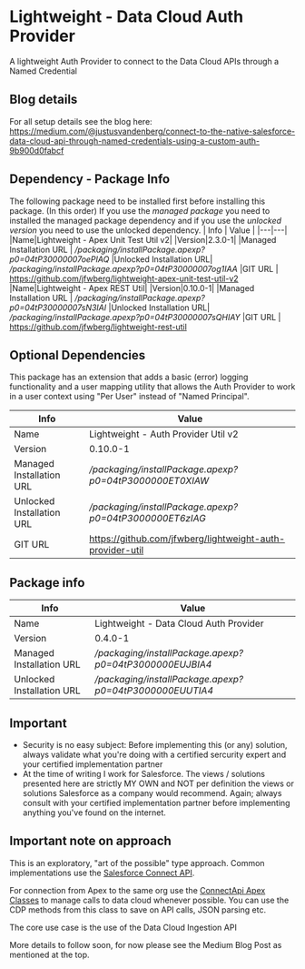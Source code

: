 # Lightweight - Data Cloud Auth Provider
A lightweight Auth Provider to connect to the Data Cloud APIs through a Named Credential

## Blog details
For all setup details see the blog here:
https://medium.com/@justusvandenberg/connect-to-the-native-salesforce-data-cloud-api-through-named-credentials-using-a-custom-auth-9b900d0fabcf

## Dependency - Package Info
The following package need to be installed first before installing this package. (In this order)
If you use the *managed package* you need to installed the managed package dependency and if you use the *unlocked version* you need to use the unlocked dependency.
| Info | Value |
|---|---|
|Name|Lightweight - Apex Unit Test Util v2|
|Version|2.3.0-1|
|Managed Installation URL | */packaging/installPackage.apexp?p0=04tP30000007oePIAQ*
|Unlocked Installation URL| */packaging/installPackage.apexp?p0=04tP30000007og1IAA*
|GIT URL                  | https://github.com/jfwberg/lightweight-apex-unit-test-util-v2
|Name|Lightweight - Apex REST Util|
|Version|0.10.0-1|
|Managed Installation URL | */packaging/installPackage.apexp?p0=04tP30000007sN3IAI*
|Unlocked Installation URL| */packaging/installPackage.apexp?p0=04tP30000007sQHIAY*
|GIT URL                  | https://github.com/jfwberg/lightweight-rest-util


## Optional Dependencies
This package has an extension that adds a basic (error) logging functionality and a user mapping utility that allows the Auth Provider to work in a user context using "Per User" instead of "Named Principal".

| Info | Value |
|---|---|
|Name|Lightweight - Auth Provider Util v2|
|Version|0.10.0-1|
|Managed Installation URL | */packaging/installPackage.apexp?p0=04tP3000000ET0XIAW*
|Unlocked Installation URL| */packaging/installPackage.apexp?p0=04tP3000000ET6zIAG*
|GIT URL                  | https://github.com/jfwberg/lightweight-auth-provider-util

## Package info
| Info | Value |
|---|---|
|Name|Lightweight - Data Cloud Auth Provider|
|Version|0.4.0-1|
|Managed Installation URL | */packaging/installPackage.apexp?p0=04tP3000000EUJBIA4*
|Unlocked Installation URL| */packaging/installPackage.apexp?p0=04tP3000000EUUTIA4*


## Important
- Security is no easy subject: Before implementing this (or any) solution, always validate what you're doing with a certified sercurity expert and your certified implementation partner
- At the time of writing I work for Salesforce. The views / solutions presented here are strictly MY OWN and NOT per definition the views or solutions Salesforce as a company would recommend. Again; always consult with your certified implementation partner before implementing anything you've found on the internet.

## Important note on approach
This is an exploratory, "art of the possible" type approach. Common implementations use the [Salesforce Connect API](https://developer.salesforce.com/docs/atlas.en-us.chatterapi.meta/chatterapi/connect_resources_customer_360_audiences_resources.htm).

For connection from Apex to the same org use the [ConnectApi Apex Classes](https://developer.salesforce.com/docs/atlas.en-us.apexref.meta/apexref/apex_classes_connect_api.htm) to manage calls to data cloud whenever possible. You can use the CDP methods from this class to save on API calls, JSON parsing etc.

The core use case is the use of the Data Cloud Ingestion API

More details to follow soon, for now please see the Medium Blog Post as mentioned at the top.